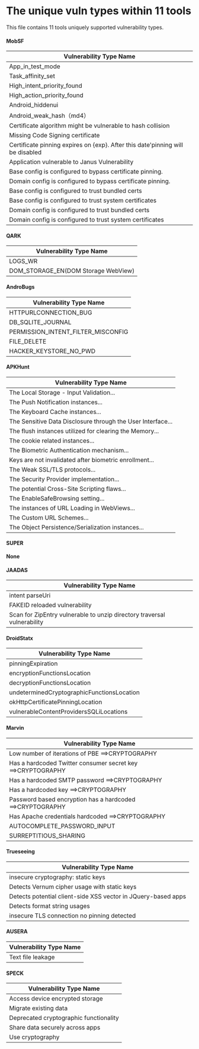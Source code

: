 # The unique vuln types within 11 tools

This file contains 11 tools uniquely supported vulnerability types.

#### MobSF

| Vulnerability Type Name                                      |
| ------------------------------------------------------------ |
| App_in_test_mode                                             |
| Task_affinity_set                                            |
| High_intent_priority_found                                   |
| High_action_priority_found                                   |
| Android_hiddenui                                             |
| Android_weak_hash（md4）                                     |
| Certificate algorithm might be vulnerable to hash collision  |
| Missing Code Signing certificate                             |
| Certificate pinning expires on {exp}. After this date'pinning will be disabled |
| Application vulnerable to Janus Vulnerability                |
| Base config is configured to bypass certificate pinning.     |
| Domain config is configured to bypass certificate pinning.   |
| Base config is configured to trust bundled certs             |
| Base config is configured to trust system certificates       |
| Domain config is configured to trust bundled certs           |
| Domain config is configured to trust system certificates     |

#### QARK

| Vulnerability Type Name             |
| ----------------------------------- |
| LOGS_WR                             |
| DOM_STORAGE_EN(DOM Storage WebView) |

#### AndroBugs

| Vulnerability Type Name            |
| ---------------------------------- |
| HTTPURLCONNECTION_BUG              |
| DB_SQLITE_JOURNAL                  |
| PERMISSION_INTENT_FILTER_MISCONFIG |
| FILE_DELETE                        |
| HACKER_KEYSTORE_NO_PWD             |

#### APKHunt

| Vulnerability Type Name                                     |
| ----------------------------------------------------------- |
| The Local Storage - Input Validation...                     |
| The Push Notification instances...                          |
| The Keyboard Cache instances...                             |
| The Sensitive Data Disclosure through the User Interface... |
| The flush instances utilized for clearing the Memory...     |
| The cookie related instances...                             |
| The Biometric Authentication mechanism...                   |
| Keys are not invalidated after biometric enrollment...      |
| The Weak SSL/TLS protocols...                               |
| The Security Provider implementation...                     |
| The potential Cross-Site Scripting flaws...                 |
| The EnableSafeBrowsing setting...                           |
| The instances of URL Loading in WebViews...                 |
| The Custom URL Schemes...                                   |
| The Object Persistence/Serialization instances...           |

#### SUPER

**None**

#### JAADAS

| Vulnerability Type Name                                      |
| ------------------------------------------------------------ |
| intent parseUri                                              |
| FAKEID reloaded vulnerability                                |
| Scan for ZipEntry vulnerable to unzip directory traversal vulnerability |

#### DroidStatx

| Vulnerability Type Name                    |
| ------------------------------------------ |
| pinningExpiration                          |
| encryptionFunctionsLocation                |
| decryptionFunctionsLocation                |
| undeterminedCryptographicFunctionsLocation |
| okHttpCertificatePinningLocation           |
| vulnerableContentProvidersSQLiLocations    |

#### Marvin

| Vulnerability Type Name                                     |
| ----------------------------------------------------------- |
| Low number of iterations of PBE ==>CRYPTOGRAPHY             |
| Has a hardcoded Twitter consumer secret key ==>CRYPTOGRAPHY |
| Has a hardcoded SMTP password ==>CRYPTOGRAPHY               |
| Has a hardcoded key ==>CRYPTOGRAPHY                         |
| Password based encryption has a hardcoded ==>CRYPTOGRAPHY   |
| Has Apache credentials hardcoded ==>CRYPTOGRAPHY            |
| AUTOCOMPLETE_PASSWORD_INPUT                                 |
| SURREPTITIOUS_SHARING                                       |

#### Trueseeing

| Vulnerability Type Name                                      |
| ------------------------------------------------------------ |
| insecure cryptography: static keys                           |
| Detects Vernum cipher usage with static keys                 |
| Detects potential client-side XSS vector in JQuery-based apps |
| Detects format string usages                                 |
| insecure TLS connection no pinning detected                  |

#### AUSERA

| Vulnerability Type Name |
| ----------------------- |
| Text file leakage       |

#### SPECK

| Vulnerability Type Name                |
| -------------------------------------- |
| Access device encrypted storage        |
| Migrate existing data                  |
| Deprecated cryptographic functionality |
| Share data securely across apps        |
| Use cryptography                       |
